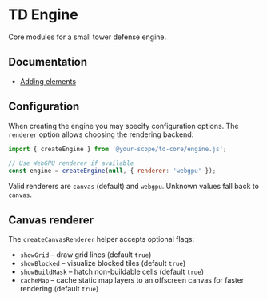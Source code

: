 # TD Engine

Core modules for a small tower defense engine.

## Documentation
- [Adding elements](docs/ADDING_ELEMENTS.md)

## Configuration

When creating the engine you may specify configuration options. The
`renderer` option allows choosing the rendering backend:

```js
import { createEngine } from '@your-scope/td-core/engine.js';

// Use WebGPU renderer if available
const engine = createEngine(null, { renderer: 'webgpu' });
```

Valid renderers are `canvas` (default) and `webgpu`. Unknown values
fall back to `canvas`.

## Canvas renderer

The `createCanvasRenderer` helper accepts optional flags:

- `showGrid` – draw grid lines (default `true`)
- `showBlocked` – visualize blocked tiles (default `true`)
- `showBuildMask` – hatch non-buildable cells (default `true`)
- `cacheMap` – cache static map layers to an offscreen canvas for faster
  rendering (default `true`)
